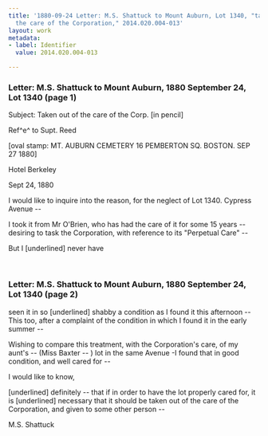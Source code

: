 ```yaml
---
title: '1880-09-24 Letter: M.S. Shattuck to Mount Auburn, Lot 1340, "taken out of
  the care of the Corporation," 2014.020.004-013'
layout: work
metadata:
- label: Identifier
  value: 2014.020.004-013

---
```

<div class="pages">
<div id="page-1484507">
<h3><a name="page-1484507">Letter: M.S. Shattuck to Mount Auburn, 1880 September 24, Lot 1340 (page 1)</a></h3>
<div class="page-content">
<p>Subject: Taken out of the care of the Corp. [in pencil]</p>
<p>Ref^e^ to Supt. Reed</p>
<p>[oval stamp: MT. AUBURN CEMETERY<span class='line-break'> </span>16 PEMBERTON SQ. BOSTON.<span class='line-break'> </span>SEP<span class='line-break'> </span>27<span class='line-break'> </span>1880]</p>
<p>Hotel Berkeley</p>
<p>Sept 24, 1880</p>
<p>I would like to inquire<span class='line-break'> </span>into the reason, for the<span class='line-break'> </span>neglect of Lot 1340.<span class='line-break'> </span>Cypress Avenue --</p>
<p>I took it from Mr<span class='line-break'> </span>O'Brien, who has had<span class='line-break'> </span>the care of it for some<span class='line-break'> </span>15 years -- desiring to<span class='line-break'> </span>task the Corporation, with<span class='line-break'> </span>reference to its "Perpetual<span class='line-break'> </span>Care" --</p>
<p>But I [underlined] never have</p>
</div>
</div>
<br />
<div id="page-1484508">
<h3><a name="page-1484508">Letter: M.S. Shattuck to Mount Auburn, 1880 September 24, Lot 1340 (page 2)</a></h3>
<div class="page-content">
<p>seen it in so [underlined] shabby a<span class='line-break'> </span>condition as I found it<span class='line-break'> </span>this afternoon -- This too,<span class='line-break'> </span>after a complaint of the<span class='line-break'> </span>condition in which I found<span class='line-break'> </span>it in the early summer --</p>
<p>Wishing to compare<span class='line-break'> </span>this treatment, with the<span class='line-break'> </span>Corporation's care, of my<span class='line-break'> </span>aunt's -- (Miss Baxter -- )<span class='line-break'> </span>lot in the same Avenue -<span class='line-break'></span>I found that in good<span class='line-break'> </span>condition, and well cared<span class='line-break'> </span>for --</p>
<p>I would like to know,</p>
<p>[underlined] definitely -- that if in order<span class='line-break'> </span>to have the lot properly<span class='line-break'> </span>cared for, it is [underlined] necessary<span class='line-break'> </span>that it should be taken<span class='line-break'> </span>out of the care of the <span class='line-break'> </span>Corporation, and given<span class='line-break'> </span>to some other person --</p>
<p>M.S. Shattuck</p>
</div>
</div>
<br />
</div>
